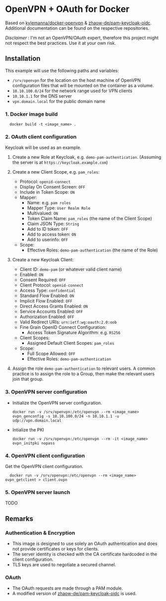 # OpenVPN + OAuth for Docker

Based on [kylemanna/docker-openvpn](https://github.com/kylemanna/docker-openvpn) & [zhaow-de/pam-keycloak-oidc](https://github.com/zhaow-de/pam-keycloak-oidc). 
Additional documentation can be found on the respective repositories.

*Disclaimer* : I'm not an OpenVPN/OAuth expert, therefore this project might not respect the best practices. Use it at your own risk.

## Installation

This example will use the following paths and variables:

* `/srv/openvpn` for the location on the host machine of OpenVPN configuration files that will be mounted on the container as a volume.
* `10.10.100.0/24` for the network range used for VPN clients
* `10.10.1.1` for the DNS server
* `vpn.domain.local` for the public domain name

### 1. Docker image build

      docker build -t <image_name> .

### 2. OAuth client configuration

Keycloak will be used as an example. 

1.  Create a new Role at Keycloak, e.g. `demo-pam-authentication`. (Assuming the server is at
    `https://keycloak.example.com`)

2.  Create a new Client Scope, e.g. `pam_roles`:
    * Protocol: `openid-connect`
    * Display On Consent Screen: `OFF`
    * Include in Token Scope: `ON`
    * Mapper:
        * Name: e.g. `pam roles`
        * Mapper Type: `User Realm Role`
        * Multivalued: `ON`
        * Token Claim Name: `pam_roles` (the name of the Client Scope)
        * Claim JSON Type: `String`
        * Add to ID token: `OFF`
        * Add to access token: `ON`
        * Add to userinfo: `OFF`
    * Scope:
        * Effective Roles: `demo-pam-authentication` (the name of the Role)

3.  Create a new Keycloak Client:
    * Client ID: `demo-pam` (or whatever valid client name)
    * Enabled: `ON`
    * Consent Required: `OFF`
    * Client Protocol: `openid-connect`
    * Access Type: `confidential`
    * Standard Flow Enabled: `ON`
    * Implicit Flow Enabled: `OFF`
    * Direct Access Grants Enabled: `ON`
    * Service Accounts Enabled: `OFF`
    * Authorization Enabled: `OFF`
    * Valid Redirect URIs: `urn:ietf:wg:oauth:2.0:oob`
    * Fine Grain OpenID Connect Configuration:
        * Access Token Signature Algorithm: e.g. `RS256`
    * Client Scopes:
        * Assigned Default Client Scopes: `pam_roles`
    * Scope:
        * Full Scope Allowed: `OFF`
        * Effective Roles: `demo-pam-authentication`
       
4.  Assign the role `demo-pam-authentication` to relevant users. A common practice is to assign the role to a Group,
    then make the relevant users join that group.

### 3. OpenVPN server configuration

* Initialize the OpenVPN server configuration.
      
      docker run -v /srv/openvpn:/etc/openvpn --rm <image_name> ovpn_genconfig -s 10.10.100.0/24 -n 10.10.1.1 -u udp://vpn.domain.local

* Intialize the PKI

      docker run -v /srv/openvpn:/etc/openvpn --rm -it <image_name> ovpn_initpki nopass

### 4. OpenVPN client configuration

Get the OpenVPN client configuration.

      docker run -v /srv/openvpn:/etc/openvpn --rm <image_name> ovpn_getclient > client.ovpn

### 5. OpenVPN server launch

TODO

## Remarks

### Authentication & Encryption

* This image is designed to use solely an OAuth authentication and does not provide certificates or keys for clients. 
* The server identity is checked with the CA certificate hardcoded in the client configuration. 
* TLS keys are used to negotiate a secured channel.

### OAuth

* The OAuth requests are made through a PAM module.
* A modified version of [zhaow-de/pam-keycloak-oidc](https://github.com/zhaow-de/pam-keycloak-oidc) is used.
